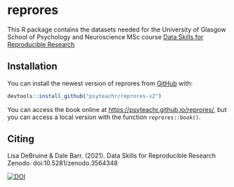 # reprores
<!-- rmarkdown v1 -->
<!-- README.md is generated from README.Rmd. Please edit that file -->

This R package contains the datasets needed for the University of Glasgow School of Psychology and Neuroscience MSc course [Data Skills for Reproducible Research](https://psyteachr.github.io/reprores/)

## Installation

You can install the newest version of reprores from [GitHub](https://github.com/psyteachr/reprores-v2) with:

``` r
devtools::install_github("psyteachr/reprores-v2")
```

You can access the book online at <https://psyteachr.github.io/reprores/>, but you can access a local version with the function `reprores::book()`.

## Citing

Lisa DeBruine & Dale Barr. (2021). Data Skills for Reproducible Research Zenodo. doi:10.5281/zenodo.3564348

[![DOI](https://zenodo.org/badge/166541547.svg)](https://zenodo.org/badge/latestdoi/166541547)

